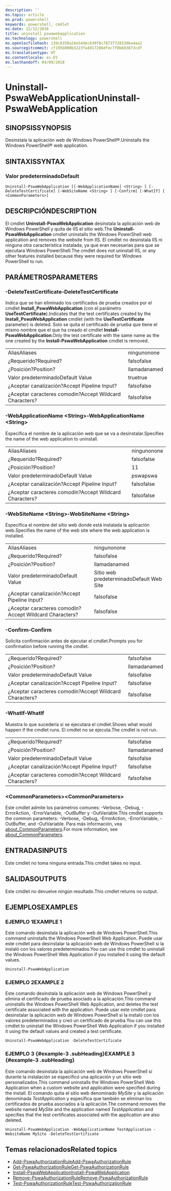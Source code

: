 ```yaml
---
description: ''
ms.topic: article
ms.prod: powershell
keywords: powershell, cmdlet
ms.date: 12/12/2016
title: uninstall pswawebapplication
ms.technology: powershell
ms.openlocfilehash: 139c8358a24e54dec630f8c78737728330ba4aa2
ms.sourcegitcommit: cf195b090b3223fa4917206dfec7f0b603873cdf
ms.translationtype: HT
ms.contentlocale: es-ES
ms.lasthandoff: 04/09/2018
---
```

# <a name="uninstall-pswawebapplication"></a><span data-ttu-id="5e550-103">Uninstall-PswaWebApplication</span><span class="sxs-lookup"><span data-stu-id="5e550-103">Uninstall-PswaWebApplication</span></span>

## <a name="synopsis"></a><span data-ttu-id="5e550-104">SINOPSIS</span><span class="sxs-lookup"><span data-stu-id="5e550-104">SYNOPSIS</span></span>

<span data-ttu-id="5e550-105">Desinstala la aplicación web de Windows PowerShell®.</span><span class="sxs-lookup"><span data-stu-id="5e550-105">Uninstalls the Windows PowerShell® web application.</span></span>

## <a name="syntax"></a><span data-ttu-id="5e550-106">SINTAXIS</span><span class="sxs-lookup"><span data-stu-id="5e550-106">SYNTAX</span></span>

### <a name="default"></a><span data-ttu-id="5e550-107">Valor predeterminado</span><span class="sxs-lookup"><span data-stu-id="5e550-107">Default</span></span>
```
Uninstall-PswaWebApplication [[-WebApplicationName] <String> ] [-DeleteTestCertificate] [-WebSiteName <String> ] [-Confirm] [-WhatIf] [ <CommonParameters>]
```

## <a name="description"></a><span data-ttu-id="5e550-108">DESCRIPCIÓN</span><span class="sxs-lookup"><span data-stu-id="5e550-108">DESCRIPTION</span></span>

<span data-ttu-id="5e550-109">El cmdlet **Uninstall-PswaWebApplication** desinstala la aplicación web de Windows PowerShell y quita de IIS el sitio web.</span><span class="sxs-lookup"><span data-stu-id="5e550-109">The **Uninstall-PswaWebApplication** cmdlet uninstalls the Windows PowerShell web application and removes the website from IIS.</span></span> <span data-ttu-id="5e550-110">El cmdlet no desinstala IIS ni ninguna otra característica instalada, ya que eran necesarias para que se ejecutara Windows PowerShell.</span><span class="sxs-lookup"><span data-stu-id="5e550-110">The cmdlet does not uninstall IIS, or any other features installed because they were required for Windows PowerShell to run.</span></span>

## <a name="parameters"></a><span data-ttu-id="5e550-111">PARÁMETROS</span><span class="sxs-lookup"><span data-stu-id="5e550-111">PARAMETERS</span></span>

### <a name="-deletetestcertificate"></a><span data-ttu-id="5e550-112">-DeleteTestCertificate</span><span class="sxs-lookup"><span data-stu-id="5e550-112">-DeleteTestCertificate</span></span>

<span data-ttu-id="5e550-113">Indica que se han eliminado los certificados de prueba creados por el cmdlet **Install\_PswaWebApplication** (con el parámetro **UseTestCertificate**).</span><span class="sxs-lookup"><span data-stu-id="5e550-113">Indicates that the test certificates created by the **Install\_PswaWebApplication** cmdlet (with the **UseTestCertificate** parameter) is deleted.</span></span>
<span data-ttu-id="5e550-114">Solo se quita el certificado de prueba que tiene el mismo nombre que el que ha creado el cmdlet **Install-PswaWebApplication**.</span><span class="sxs-lookup"><span data-stu-id="5e550-114">Only the test certificate with the same name as the one created by the **Install-PswaWebApplication** cmdlet is removed.</span></span>

|||
|-|-|
| <span data-ttu-id="5e550-115">Alias</span><span class="sxs-lookup"><span data-stu-id="5e550-115">Aliases</span></span>                              | <span data-ttu-id="5e550-116">ninguno</span><span class="sxs-lookup"><span data-stu-id="5e550-116">none</span></span>                                 |
| <span data-ttu-id="5e550-117">¿Requerido?</span><span class="sxs-lookup"><span data-stu-id="5e550-117">Required?</span></span>                            | <span data-ttu-id="5e550-118">falso</span><span class="sxs-lookup"><span data-stu-id="5e550-118">false</span></span>                                |
| <span data-ttu-id="5e550-119">¿Posición?</span><span class="sxs-lookup"><span data-stu-id="5e550-119">Position?</span></span>                            | <span data-ttu-id="5e550-120">llamada</span><span class="sxs-lookup"><span data-stu-id="5e550-120">named</span></span>                                |
| <span data-ttu-id="5e550-121">Valor predeterminado</span><span class="sxs-lookup"><span data-stu-id="5e550-121">Default Value</span></span>                        | <span data-ttu-id="5e550-122">true</span><span class="sxs-lookup"><span data-stu-id="5e550-122">true</span></span>                                 |
| <span data-ttu-id="5e550-123">¿Aceptar canalización?</span><span class="sxs-lookup"><span data-stu-id="5e550-123">Accept Pipeline Input?</span></span>               | <span data-ttu-id="5e550-124">falso</span><span class="sxs-lookup"><span data-stu-id="5e550-124">false</span></span>                                |
| <span data-ttu-id="5e550-125">¿Aceptar caracteres comodín?</span><span class="sxs-lookup"><span data-stu-id="5e550-125">Accept Wildcard Characters?</span></span>          | <span data-ttu-id="5e550-126">falso</span><span class="sxs-lookup"><span data-stu-id="5e550-126">false</span></span>                                |

### <a name="-webapplicationname-ltstringgt"></a><span data-ttu-id="5e550-127">-WebApplicationName &lt;String&gt;</span><span class="sxs-lookup"><span data-stu-id="5e550-127">-WebApplicationName &lt;String&gt;</span></span>

<span data-ttu-id="5e550-128">Especifica el nombre de la aplicación web que se va a desinstalar.</span><span class="sxs-lookup"><span data-stu-id="5e550-128">Specifies the name of the web application to uninstall.</span></span>

|||
|-|-|
| <span data-ttu-id="5e550-129">Alias</span><span class="sxs-lookup"><span data-stu-id="5e550-129">Aliases</span></span>                              | <span data-ttu-id="5e550-130">ninguno</span><span class="sxs-lookup"><span data-stu-id="5e550-130">none</span></span>                                 |
| <span data-ttu-id="5e550-131">¿Requerido?</span><span class="sxs-lookup"><span data-stu-id="5e550-131">Required?</span></span>                            | <span data-ttu-id="5e550-132">falso</span><span class="sxs-lookup"><span data-stu-id="5e550-132">false</span></span>                                |
| <span data-ttu-id="5e550-133">¿Posición?</span><span class="sxs-lookup"><span data-stu-id="5e550-133">Position?</span></span>                            | <span data-ttu-id="5e550-134">1</span><span class="sxs-lookup"><span data-stu-id="5e550-134">1</span></span>                                    |
| <span data-ttu-id="5e550-135">Valor predeterminado</span><span class="sxs-lookup"><span data-stu-id="5e550-135">Default Value</span></span>                        | <span data-ttu-id="5e550-136">pswa</span><span class="sxs-lookup"><span data-stu-id="5e550-136">pswa</span></span>                                 |
| <span data-ttu-id="5e550-137">¿Aceptar canalización?</span><span class="sxs-lookup"><span data-stu-id="5e550-137">Accept Pipeline Input?</span></span>               | <span data-ttu-id="5e550-138">falso</span><span class="sxs-lookup"><span data-stu-id="5e550-138">false</span></span>                                |
| <span data-ttu-id="5e550-139">¿Aceptar caracteres comodín?</span><span class="sxs-lookup"><span data-stu-id="5e550-139">Accept Wildcard Characters?</span></span>          | <span data-ttu-id="5e550-140">falso</span><span class="sxs-lookup"><span data-stu-id="5e550-140">false</span></span>                                |

### <a name="-websitename-ltstringgt"></a><span data-ttu-id="5e550-141">-WebSiteName &lt;String&gt;</span><span class="sxs-lookup"><span data-stu-id="5e550-141">-WebSiteName &lt;String&gt;</span></span>

<span data-ttu-id="5e550-142">Especifica el nombre del sitio web donde está instalada la aplicación web.</span><span class="sxs-lookup"><span data-stu-id="5e550-142">Specifies the name of the web site where the web application is installed.</span></span>

|||
|-|-|
| <span data-ttu-id="5e550-143">Alias</span><span class="sxs-lookup"><span data-stu-id="5e550-143">Aliases</span></span>                              | <span data-ttu-id="5e550-144">ninguno</span><span class="sxs-lookup"><span data-stu-id="5e550-144">none</span></span>                                 |
| <span data-ttu-id="5e550-145">¿Requerido?</span><span class="sxs-lookup"><span data-stu-id="5e550-145">Required?</span></span>                            | <span data-ttu-id="5e550-146">falso</span><span class="sxs-lookup"><span data-stu-id="5e550-146">false</span></span>                                |
| <span data-ttu-id="5e550-147">¿Posición?</span><span class="sxs-lookup"><span data-stu-id="5e550-147">Position?</span></span>                            | <span data-ttu-id="5e550-148">llamada</span><span class="sxs-lookup"><span data-stu-id="5e550-148">named</span></span>                                |
| <span data-ttu-id="5e550-149">Valor predeterminado</span><span class="sxs-lookup"><span data-stu-id="5e550-149">Default Value</span></span>                        | <span data-ttu-id="5e550-150">Sitio web predeterminado</span><span class="sxs-lookup"><span data-stu-id="5e550-150">Default Web Site</span></span>                     |
| <span data-ttu-id="5e550-151">¿Aceptar canalización?</span><span class="sxs-lookup"><span data-stu-id="5e550-151">Accept Pipeline Input?</span></span>               | <span data-ttu-id="5e550-152">falso</span><span class="sxs-lookup"><span data-stu-id="5e550-152">false</span></span>                                |
| <span data-ttu-id="5e550-153">¿Aceptar caracteres comodín?</span><span class="sxs-lookup"><span data-stu-id="5e550-153">Accept Wildcard Characters?</span></span>          | <span data-ttu-id="5e550-154">falso</span><span class="sxs-lookup"><span data-stu-id="5e550-154">false</span></span>                                |

### <a name="-confirm"></a><span data-ttu-id="5e550-155">-Confirm</span><span class="sxs-lookup"><span data-stu-id="5e550-155">-Confirm</span></span>

<span data-ttu-id="5e550-156">Solicita confirmación antes de ejecutar el cmdlet.</span><span class="sxs-lookup"><span data-stu-id="5e550-156">Prompts you for confirmation before running the cmdlet.</span></span>

|||
|-|-|
| <span data-ttu-id="5e550-157">¿Requerido?</span><span class="sxs-lookup"><span data-stu-id="5e550-157">Required?</span></span>                            | <span data-ttu-id="5e550-158">falso</span><span class="sxs-lookup"><span data-stu-id="5e550-158">false</span></span>                                |
| <span data-ttu-id="5e550-159">¿Posición?</span><span class="sxs-lookup"><span data-stu-id="5e550-159">Position?</span></span>                            | <span data-ttu-id="5e550-160">llamada</span><span class="sxs-lookup"><span data-stu-id="5e550-160">named</span></span>                                |
| <span data-ttu-id="5e550-161">Valor predeterminado</span><span class="sxs-lookup"><span data-stu-id="5e550-161">Default Value</span></span>                        | <span data-ttu-id="5e550-162">falso</span><span class="sxs-lookup"><span data-stu-id="5e550-162">false</span></span>                                |
| <span data-ttu-id="5e550-163">¿Aceptar canalización?</span><span class="sxs-lookup"><span data-stu-id="5e550-163">Accept Pipeline Input?</span></span>               | <span data-ttu-id="5e550-164">falso</span><span class="sxs-lookup"><span data-stu-id="5e550-164">false</span></span>                                |
| <span data-ttu-id="5e550-165">¿Aceptar caracteres comodín?</span><span class="sxs-lookup"><span data-stu-id="5e550-165">Accept Wildcard Characters?</span></span>          | <span data-ttu-id="5e550-166">falso</span><span class="sxs-lookup"><span data-stu-id="5e550-166">false</span></span>                                |

### <a name="-whatif"></a><span data-ttu-id="5e550-167">-WhatIf</span><span class="sxs-lookup"><span data-stu-id="5e550-167">-WhatIf</span></span>

<span data-ttu-id="5e550-168">Muestra lo que sucedería si se ejecutara el cmdlet.</span><span class="sxs-lookup"><span data-stu-id="5e550-168">Shows what would happen if the cmdlet runs.</span></span>
<span data-ttu-id="5e550-169">El cmdlet no se ejecuta.</span><span class="sxs-lookup"><span data-stu-id="5e550-169">The cmdlet is not run.</span></span>

|||
|-|-|
| <span data-ttu-id="5e550-170">¿Requerido?</span><span class="sxs-lookup"><span data-stu-id="5e550-170">Required?</span></span>                            | <span data-ttu-id="5e550-171">falso</span><span class="sxs-lookup"><span data-stu-id="5e550-171">false</span></span>                                |
| <span data-ttu-id="5e550-172">¿Posición?</span><span class="sxs-lookup"><span data-stu-id="5e550-172">Position?</span></span>                            | <span data-ttu-id="5e550-173">llamada</span><span class="sxs-lookup"><span data-stu-id="5e550-173">named</span></span>                                |
| <span data-ttu-id="5e550-174">Valor predeterminado</span><span class="sxs-lookup"><span data-stu-id="5e550-174">Default Value</span></span>                        | <span data-ttu-id="5e550-175">falso</span><span class="sxs-lookup"><span data-stu-id="5e550-175">false</span></span>                                |
| <span data-ttu-id="5e550-176">¿Aceptar canalización?</span><span class="sxs-lookup"><span data-stu-id="5e550-176">Accept Pipeline Input?</span></span>               | <span data-ttu-id="5e550-177">falso</span><span class="sxs-lookup"><span data-stu-id="5e550-177">false</span></span>                                |
| <span data-ttu-id="5e550-178">¿Aceptar caracteres comodín?</span><span class="sxs-lookup"><span data-stu-id="5e550-178">Accept Wildcard Characters?</span></span>          | <span data-ttu-id="5e550-179">falso</span><span class="sxs-lookup"><span data-stu-id="5e550-179">false</span></span>                                |

### <a name="ltcommonparametersgt"></a><span data-ttu-id="5e550-180">&lt;CommonParameters&gt;</span><span class="sxs-lookup"><span data-stu-id="5e550-180">&lt;CommonParameters&gt;</span></span>

<span data-ttu-id="5e550-181">Este cmdlet admite los parámetros comunes: -Verbose, -Debug, -ErrorAction, -ErrorVariable, -OutBuffer y -OutVariable.</span><span class="sxs-lookup"><span data-stu-id="5e550-181">This cmdlet supports the common parameters: -Verbose, -Debug, -ErrorAction, -ErrorVariable, -OutBuffer, and -OutVariable.</span></span>
<span data-ttu-id="5e550-182">Para más información, vea [about_CommonParameters](http://go.microsoft.com/fwlink/p/?LinkID=113216).</span><span class="sxs-lookup"><span data-stu-id="5e550-182">For more information, see [about_CommonParameters](http://go.microsoft.com/fwlink/p/?LinkID=113216).</span></span>

## <a name="inputs"></a><span data-ttu-id="5e550-183">ENTRADAS</span><span class="sxs-lookup"><span data-stu-id="5e550-183">INPUTS</span></span>

<span data-ttu-id="5e550-184">Este cmdlet no toma ninguna entrada.</span><span class="sxs-lookup"><span data-stu-id="5e550-184">This cmdlet takes no input.</span></span>

## <a name="outputs"></a><span data-ttu-id="5e550-185">SALIDAS</span><span class="sxs-lookup"><span data-stu-id="5e550-185">OUTPUTS</span></span>

<span data-ttu-id="5e550-186">Este cmdlet no devuelve ningún resultado.</span><span class="sxs-lookup"><span data-stu-id="5e550-186">This cmdlet returns no output.</span></span>

## <a name="examples"></a><span data-ttu-id="5e550-187">EJEMPLOS</span><span class="sxs-lookup"><span data-stu-id="5e550-187">EXAMPLES</span></span>

### <a name="example-1"></a><span data-ttu-id="5e550-188">EJEMPLO 1</span><span class="sxs-lookup"><span data-stu-id="5e550-188">EXAMPLE 1</span></span>

<span data-ttu-id="5e550-189">Este comando desinstala la aplicación web de Windows PowerShell.</span><span class="sxs-lookup"><span data-stu-id="5e550-189">This command uninstalls the Windows PowerShell Web Application.</span></span>
<span data-ttu-id="5e550-190">Puede usar este cmdlet para desinstalar la aplicación web de Windows PowerShell si la instaló con los valores predeterminados.</span><span class="sxs-lookup"><span data-stu-id="5e550-190">You can use this cmdlet to uninstall the Windows PowerShell Web Application if you installed it using the default values.</span></span>

```PowerShell
Uninstall-PswaWebApplication
```

### <a name="example-2"></a><span data-ttu-id="5e550-191">EJEMPLO 2</span><span class="sxs-lookup"><span data-stu-id="5e550-191">EXAMPLE 2</span></span>

<span data-ttu-id="5e550-192">Este comando desinstala la aplicación web de Windows PowerShell y elimina el certificado de prueba asociado a la aplicación.</span><span class="sxs-lookup"><span data-stu-id="5e550-192">This command uninstalls the Windows PowerShell Web Application, and deletes the test certificate associated with the application.</span></span>
<span data-ttu-id="5e550-193">Puede usar este cmdlet para desinstalar la aplicación web de Windows PowerShell si la instaló con los valores predeterminados y creó un certificado de prueba.</span><span class="sxs-lookup"><span data-stu-id="5e550-193">You can use this cmdlet to uninstall the Windows PowerShell Web Application if you installed it using the default values and created a test certificate.</span></span>

```PowerShell
Uninstall-PswaWebApplication -DeleteTestCertificate
```

### <a name="example-3-example-3-subheading"></a><span data-ttu-id="5e550-194">EJEMPLO 3 {#example-3 .subHeading}</span><span class="sxs-lookup"><span data-stu-id="5e550-194">EXAMPLE 3 {#example-3 .subHeading}</span></span>

<span data-ttu-id="5e550-195">Este comando desinstala la aplicación web de Windows PowerShell si durante la instalación se especificó una aplicación y un sitio web personalizados.</span><span class="sxs-lookup"><span data-stu-id="5e550-195">This command uninstalls the Windows PowerShell Web Application when a custom website and application were specified during the install.</span></span>
<span data-ttu-id="5e550-196">El comando quita el sitio web denominado *MySite* y la aplicación denominada *TestApplication* y especifica que también se eliminan los certificados de prueba asociados a la aplicación.</span><span class="sxs-lookup"><span data-stu-id="5e550-196">The command removes the website named *MySite* and the application named *TestApplication* and specifies that the test certificates associated with the application are also deleted.</span></span>

```
Uninstall-PswaWebApplication -WebApplicationName TestApplication -WebsiteName MySite -DeleteTestCertificate
```

## <a name="related-topics"></a><span data-ttu-id="5e550-197">Temas relacionados</span><span class="sxs-lookup"><span data-stu-id="5e550-197">Related topics</span></span>

- [<span data-ttu-id="5e550-198">Add-PswaAuthorizationRule</span><span class="sxs-lookup"><span data-stu-id="5e550-198">Add-PswaAuthorizationRule</span></span>](add-pswaauthorizationrule.md)
- [<span data-ttu-id="5e550-199">Get-PswaAuthorizationRule</span><span class="sxs-lookup"><span data-stu-id="5e550-199">Get-PswaAuthorizationRule</span></span>](get-pswaauthorizationrule.md)
- [<span data-ttu-id="5e550-200">Install-PswaWebApplication</span><span class="sxs-lookup"><span data-stu-id="5e550-200">Install-PswaWebApplication</span></span>](install-pswawebapplication.md)
- [<span data-ttu-id="5e550-201">Remove-PswaAuthorizationRule</span><span class="sxs-lookup"><span data-stu-id="5e550-201">Remove-PswaAuthorizationRule</span></span>](remove-pswaauthorizationrule.md)
- [<span data-ttu-id="5e550-202">Test-PswaAuthorizationRule</span><span class="sxs-lookup"><span data-stu-id="5e550-202">Test-PswaAuthorizationRule</span></span>](test-pswaauthorizationrule.md)